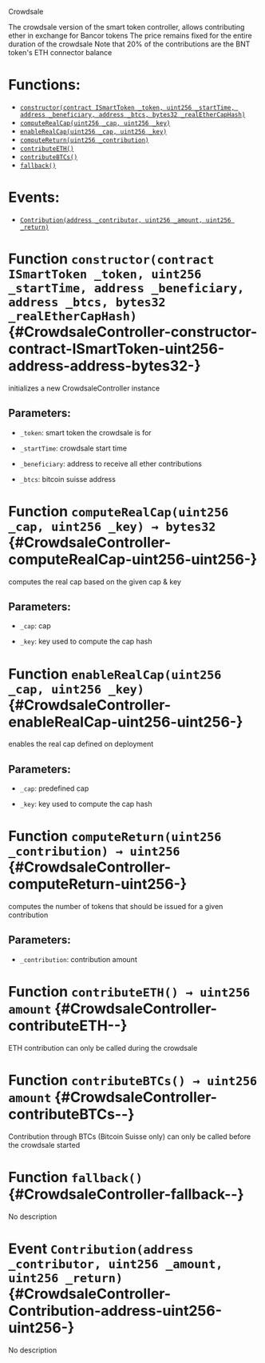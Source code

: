 Crowdsale

The crowdsale version of the smart token controller, allows contributing ether in exchange for Bancor tokens
The price remains fixed for the entire duration of the crowdsale
Note that 20% of the contributions are the BNT token's ETH connector balance

# Functions:
- [`constructor(contract ISmartToken _token, uint256 _startTime, address _beneficiary, address _btcs, bytes32 _realEtherCapHash)`](#CrowdsaleController-constructor-contract-ISmartToken-uint256-address-address-bytes32-)
- [`computeRealCap(uint256 _cap, uint256 _key)`](#CrowdsaleController-computeRealCap-uint256-uint256-)
- [`enableRealCap(uint256 _cap, uint256 _key)`](#CrowdsaleController-enableRealCap-uint256-uint256-)
- [`computeReturn(uint256 _contribution)`](#CrowdsaleController-computeReturn-uint256-)
- [`contributeETH()`](#CrowdsaleController-contributeETH--)
- [`contributeBTCs()`](#CrowdsaleController-contributeBTCs--)
- [`fallback()`](#CrowdsaleController-fallback--)

# Events:
- [`Contribution(address _contributor, uint256 _amount, uint256 _return)`](#CrowdsaleController-Contribution-address-uint256-uint256-)

# Function `constructor(contract ISmartToken _token, uint256 _startTime, address _beneficiary, address _btcs, bytes32 _realEtherCapHash)` {#CrowdsaleController-constructor-contract-ISmartToken-uint256-address-address-bytes32-}
initializes a new CrowdsaleController instance


## Parameters:
- `_token`:          smart token the crowdsale is for

- `_startTime`:      crowdsale start time

- `_beneficiary`:    address to receive all ether contributions

- `_btcs`:           bitcoin suisse address
# Function `computeRealCap(uint256 _cap, uint256 _key) → bytes32` {#CrowdsaleController-computeRealCap-uint256-uint256-}
computes the real cap based on the given cap & key


## Parameters:
- `_cap`:    cap

- `_key`:    key used to compute the cap hash


# Function `enableRealCap(uint256 _cap, uint256 _key)` {#CrowdsaleController-enableRealCap-uint256-uint256-}
enables the real cap defined on deployment


## Parameters:
- `_cap`:    predefined cap

- `_key`:    key used to compute the cap hash
# Function `computeReturn(uint256 _contribution) → uint256` {#CrowdsaleController-computeReturn-uint256-}
computes the number of tokens that should be issued for a given contribution


## Parameters:
- `_contribution`:    contribution amount


# Function `contributeETH() → uint256 amount` {#CrowdsaleController-contributeETH--}
ETH contribution
can only be called during the crowdsale


# Function `contributeBTCs() → uint256 amount` {#CrowdsaleController-contributeBTCs--}
Contribution through BTCs (Bitcoin Suisse only)
can only be called before the crowdsale started


# Function `fallback()` {#CrowdsaleController-fallback--}
No description

# Event `Contribution(address _contributor, uint256 _amount, uint256 _return)` {#CrowdsaleController-Contribution-address-uint256-uint256-}
No description
